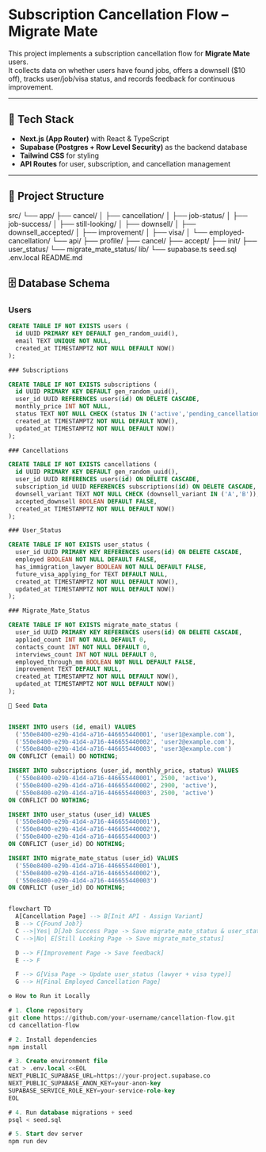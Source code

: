 # Subscription Cancellation Flow – Migrate Mate

This project implements a subscription cancellation flow for **Migrate Mate** users.  
It collects data on whether users have found jobs, offers a downsell ($10 off), tracks user/job/visa status, and records feedback for continuous improvement.

---

## 🚀 Tech Stack
- **Next.js (App Router)** with React & TypeScript  
- **Supabase (Postgres + Row Level Security)** as the backend database  
- **Tailwind CSS** for styling  
- **API Routes** for user, subscription, and cancellation management  

---
## 📂 Project Structure
src/
└── app/
    ├── cancel/
    │   ├── cancellation/
    │   ├── job-status/
    │   ├── job-success/
    │   ├── still-looking/
    │   ├── downsell/
    │   ├── downsell_accepted/
    │   ├── improvement/
    │   ├── visa/
    │   └── employed-cancellation/
    └── api/
        ├── profile/
        ├── cancel/
        ├── accept/
        ├── init/
        ├── user_status/
        └── migrate_mate_status/
lib/
└── supabase.ts
seed.sql
.env.local
README.md


## 🗄️ Database Schema

### Users
```sql
CREATE TABLE IF NOT EXISTS users (
  id UUID PRIMARY KEY DEFAULT gen_random_uuid(),
  email TEXT UNIQUE NOT NULL,
  created_at TIMESTAMPTZ NOT NULL DEFAULT NOW()
);

### Subscriptions

CREATE TABLE IF NOT EXISTS subscriptions (
  id UUID PRIMARY KEY DEFAULT gen_random_uuid(),
  user_id UUID REFERENCES users(id) ON DELETE CASCADE,
  monthly_price INT NOT NULL,
  status TEXT NOT NULL CHECK (status IN ('active','pending_cancellation','cancelled')),
  created_at TIMESTAMPTZ NOT NULL DEFAULT NOW(),
  updated_at TIMESTAMPTZ NOT NULL DEFAULT NOW()
);

### Cancellations

CREATE TABLE IF NOT EXISTS cancellations (
  id UUID PRIMARY KEY DEFAULT gen_random_uuid(),
  user_id UUID REFERENCES users(id) ON DELETE CASCADE,
  subscription_id UUID REFERENCES subscriptions(id) ON DELETE CASCADE,
  downsell_variant TEXT NOT NULL CHECK (downsell_variant IN ('A','B')),
  accepted_downsell BOOLEAN DEFAULT FALSE,
  created_at TIMESTAMPTZ NOT NULL DEFAULT NOW()
);

### User_Status

CREATE TABLE IF NOT EXISTS user_status (
  user_id UUID PRIMARY KEY REFERENCES users(id) ON DELETE CASCADE,
  employed BOOLEAN NOT NULL DEFAULT FALSE,
  has_immigration_lawyer BOOLEAN NOT NULL DEFAULT FALSE,
  future_visa_applying_for TEXT DEFAULT NULL,
  created_at TIMESTAMPTZ NOT NULL DEFAULT NOW(),
  updated_at TIMESTAMPTZ NOT NULL DEFAULT NOW()
);

### Migrate_Mate_Status

CREATE TABLE IF NOT EXISTS migrate_mate_status (
  user_id UUID PRIMARY KEY REFERENCES users(id) ON DELETE CASCADE,
  applied_count INT NOT NULL DEFAULT 0,
  contacts_count INT NOT NULL DEFAULT 0,
  interviews_count INT NOT NULL DEFAULT 0,
  employed_through_mm BOOLEAN NOT NULL DEFAULT FALSE,
  improvement TEXT DEFAULT NULL,
  created_at TIMESTAMPTZ NOT NULL DEFAULT NOW(),
  updated_at TIMESTAMPTZ NOT NULL DEFAULT NOW()
);

🌱 Seed Data


INSERT INTO users (id, email) VALUES
  ('550e8400-e29b-41d4-a716-446655440001', 'user1@example.com'),
  ('550e8400-e29b-41d4-a716-446655440002', 'user2@example.com'),
  ('550e8400-e29b-41d4-a716-446655440003', 'user3@example.com')
ON CONFLICT (email) DO NOTHING;

INSERT INTO subscriptions (user_id, monthly_price, status) VALUES
  ('550e8400-e29b-41d4-a716-446655440001', 2500, 'active'),
  ('550e8400-e29b-41d4-a716-446655440002', 2900, 'active'),
  ('550e8400-e29b-41d4-a716-446655440003', 2500, 'active')
ON CONFLICT DO NOTHING;

INSERT INTO user_status (user_id) VALUES
  ('550e8400-e29b-41d4-a716-446655440001'),
  ('550e8400-e29b-41d4-a716-446655440002'),
  ('550e8400-e29b-41d4-a716-446655440003')
ON CONFLICT (user_id) DO NOTHING;

INSERT INTO migrate_mate_status (user_id) VALUES
  ('550e8400-e29b-41d4-a716-446655440001'),
  ('550e8400-e29b-41d4-a716-446655440002'),
  ('550e8400-e29b-41d4-a716-446655440003')
ON CONFLICT (user_id) DO NOTHING;


flowchart TD
  A[Cancellation Page] --> B[Init API - Assign Variant]
  B --> C{Found Job?}
  C -->|Yes| D[Job Success Page -> Save migrate_mate_status & user_status]
  C -->|No| E[Still Looking Page -> Save migrate_mate_status]

  D --> F[Improvement Page -> Save feedback]
  E --> F

  F --> G[Visa Page -> Update user_status (lawyer + visa type)]
  G --> H[Final Employed Cancellation Page]

⚙️ How to Run it Locally

# 1. Clone repository
git clone https://github.com/your-username/cancellation-flow.git
cd cancellation-flow

# 2. Install dependencies
npm install

# 3. Create environment file
cat > .env.local <<EOL
NEXT_PUBLIC_SUPABASE_URL=https://your-project.supabase.co
NEXT_PUBLIC_SUPABASE_ANON_KEY=your-anon-key
SUPABASE_SERVICE_ROLE_KEY=your-service-role-key
EOL

# 4. Run database migrations + seed
psql < seed.sql

# 5. Start dev server
npm run dev
